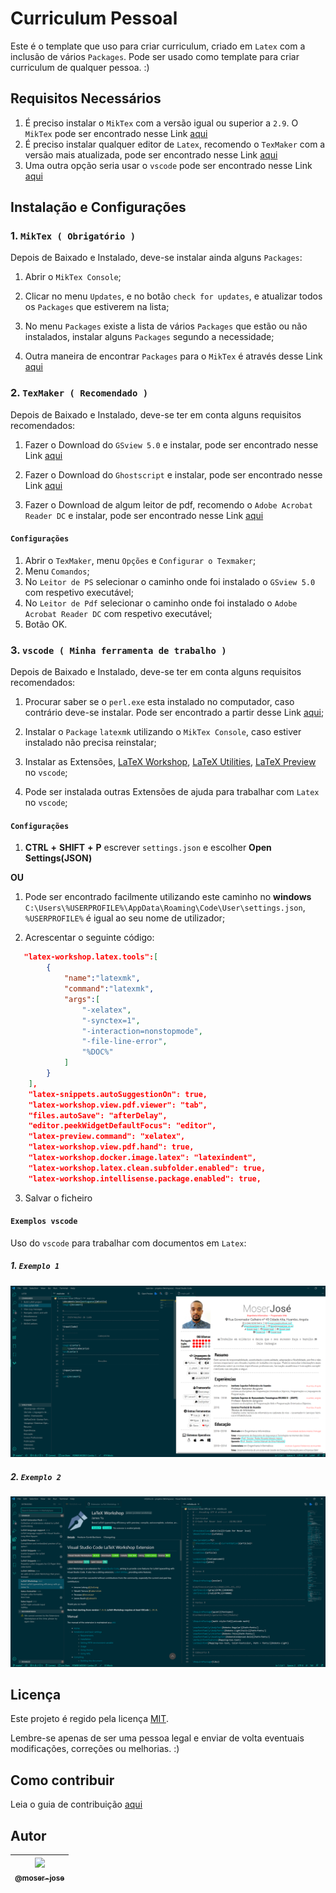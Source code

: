 # Curriculum Pessoal

Este é o template que uso para criar curriculum, criado em `Latex` com a inclusão de vários ``Packages``. Pode ser usado como template para criar curriculum de qualquer pessoa. :)

## Requisitos Necessários

1. É preciso instalar o `MikTex` com a versão igual ou superior a `2.9`. O `MikTex` pode ser encontrado nesse Link [aqui]( https://miktex.org/download)
2. É preciso instalar qualquer editor de `Latex`, recomendo o ``TexMaker`` com a versão mais atualizada, pode ser encontrado nesse Link [aqui](https://www.xm1math.net/texmaker/download.html)
3. Uma outra opção seria usar o ``vscode`` pode ser encontrado nesse Link [aqui](https://code.visualstudio.com/)


## Instalação e Configurações

### 1. `MikTex ( Obrigatório )`

 Depois de Baixado e Instalado, deve-se instalar ainda alguns ``Packages``:
 1. Abrir o ``MikTex Console``; 

 2. Clicar no menu ``Updates``, e no botão ``check for updates``, e atualizar todos os ``Packages`` que estiverem na lista;
 
 3. No menu ``Packages`` existe a lista de vários ``Packages`` que estão ou não instalados, instalar alguns ``Packages`` segundo a necessidade;

 4. Outra maneira de encontrar ``Packages`` para o `MikTex` é através desse Link [aqui](https://ctan.org/pkg)

### 2. `TexMaker ( Recomendado )`

  Depois de Baixado e Instalado, deve-se ter em conta alguns requisitos recomendados:

  1. Fazer o Download do ``GSview 5.0`` e instalar, pode ser encontrado nesse Link [aqui](http://www.ghostgum.com.au/software/gsview.htm)

  2. Fazer o Download do ``Ghostscript`` e instalar, pode ser encontrado nesse Link [aqui](https://www.ghostscript.com/download/gsdnld.html)

  3. Fazer o Download de algum leitor de pdf, recomendo o ``Adobe Acrobat Reader DC`` e instalar, pode ser encontrado nesse Link [aqui](https://get.adobe.com/br/reader/)

 #### `Configurações`

 1. Abrir o `TexMaker`, menu `Opções` e `Configurar o Texmaker`; 
 2. Menu ``Comandos``;
 3. No ``Leitor de PS`` selecionar o caminho onde foi instalado o ``GSview 5.0`` com respetivo executável;
 4. No ``Leitor de Pdf`` selecionar o caminho onde foi instalado o ``Adobe Acrobat Reader DC`` com respetivo executável;
 5. Botão OK.

### 3. `vscode ( Minha ferramenta de trabalho )`

Depois de Baixado e Instalado, deve-se ter em conta alguns requisitos recomendados:

1. Procurar saber se o ``perl.exe`` esta instalado no computador, caso contrário deve-se instalar. Pode ser encontrado a partir desse Link [aqui](http://strawberryperl.com/);

2. Instalar o ``Package`` `latexmk` utilizando o ``MikTex Console``, caso estiver instalado não precisa reinstalar;

3. Instalar as Extensões, [LaTeX Workshop](https://github.com/James-Yu/LaTeX-Workshop/wiki/Installp), [LaTeX Utilities](https://github.com/tecosaur/LaTeX-Utilities), [LaTeX Preview](https://github.com/ajshort/vscode-latex-preview) no `vscode`;

4. Pode ser instalada outras Extensões de ajuda para trabalhar com `Latex` no `vscode`;

 #### `Configurações`

1. **CTRL** **+** **SHIFT** **+** **P** escrever ``settings.json`` e escolher **Open** **Settings(JSON)**

**OU**

1. Pode ser encontrado facilmente utilizando este caminho no **windows** ` C:\Users\%USERPROFILE%\AppData\Roaming\Code\User\settings.json`,  ``%USERPROFILE%`` é igual ao seu nome de utilizador;

2. Acrescentar o  seguinte código:
```json
   "latex-workshop.latex.tools":[
        {
            "name":"latexmk",
            "command":"latexmk",
            "args":[
                "-xelatex",
                "-synctex=1",
                "-interaction=nonstopmode",
                "-file-line-error",
                "%DOC%"
            ]
        }
    ],
    "latex-snippets.autoSuggestionOn": true,
    "latex-workshop.view.pdf.viewer": "tab",
    "files.autoSave": "afterDelay",
    "editor.peekWidgetDefaultFocus": "editor",
    "latex-preview.command": "xelatex",
    "latex-workshop.view.pdf.hand": true,
    "latex-workshop.docker.image.latex": "latexindent",
    "latex-workshop.latex.clean.subfolder.enabled": true,
    "latex-workshop.intellisense.package.enabled": true,
```

3. Salvar o ficheiro

#### ``Exemplos vscode``

Uso do `vscode` para trabalhar com documentos em ``Latex``:

##### 1. ``Exemplo 1``

![exemplo1](img/exemplo1.png)

##### 2. ``Exemplo 2``

![exemplo1](img/exemplo2.png)

## Licença

Este projeto é regido pela licença [MIT](/LICENSE.md).

Lembre-se apenas de ser uma pessoa legal e enviar de volta eventuais modificações, correções ou melhorias. :)

## Como contribuir

Leia o guia de contribuição [aqui](CONTRIBUTING.md)

## Autor

| [<img src="https://avatars0.githubusercontent.com/u/8234620?" width="115"><br><sub>@moser-jose</sub>](https://github.com/moser-jose) |
| :---: |
